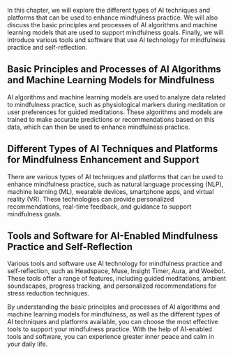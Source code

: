 
In this chapter, we will explore the different types of AI techniques and platforms that can be used to enhance mindfulness practice. We will also discuss the basic principles and processes of AI algorithms and machine learning models that are used to support mindfulness goals. Finally, we will introduce various tools and software that use AI technology for mindfulness practice and self-reflection.

Basic Principles and Processes of AI Algorithms and Machine Learning Models for Mindfulness
-------------------------------------------------------------------------------------------

AI algorithms and machine learning models are used to analyze data related to mindfulness practice, such as physiological markers during meditation or user preferences for guided meditations. These algorithms and models are trained to make accurate predictions or recommendations based on this data, which can then be used to enhance mindfulness practice.

Different Types of AI Techniques and Platforms for Mindfulness Enhancement and Support
--------------------------------------------------------------------------------------

There are various types of AI techniques and platforms that can be used to enhance mindfulness practice, such as natural language processing (NLP), machine learning (ML), wearable devices, smartphone apps, and virtual reality (VR). These technologies can provide personalized recommendations, real-time feedback, and guidance to support mindfulness goals.

Tools and Software for AI-Enabled Mindfulness Practice and Self-Reflection
--------------------------------------------------------------------------

Various tools and software use AI technology for mindfulness practice and self-reflection, such as Headspace, Muse, Insight Timer, Aura, and Woebot. These tools offer a range of features, including guided meditations, ambient soundscapes, progress tracking, and personalized recommendations for stress reduction techniques.

By understanding the basic principles and processes of AI algorithms and machine learning models for mindfulness, as well as the different types of AI techniques and platforms available, you can choose the most effective tools to support your mindfulness practice. With the help of AI-enabled tools and software, you can experience greater inner peace and calm in your daily life.
